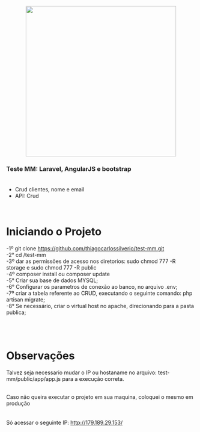 <p align="center"><a href="https://laravel.com" target="_blank"><img src="https://raw.githubusercontent.com/laravel/art/master/logo-lockup/5%20SVG/2%20CMYK/1%20Full%20Color/laravel-logolockup-cmyk-red.svg" width="400"></a></p>


### Teste MM: Laravel, AngularJS e bootstrap <br/><br />

- Crud clientes, nome e email<br />
- API: Crud<br />
<br/>

# Iniciando o Projeto
-1º git clone https://github.com/thiagocarlossilverio/test-mm.git<br/>
-2° cd /test-mm<br/>
-3º dar as permissões de acesso nos diretorios: sudo chmod 777 -R storage e sudo chmod 777 -R public<br/>
-4º composer install ou composer update<br/>
-5° Criar sua base de dados MYSQL;<br/>
-6° Configurar os parametros de conexão ao banco, no arquivo .env;<br/>
-7º criar a tabela referente ao CRUD, executando o seguinte comando: php artisan migrate;<br/>
-8° Se necessário, criar o virtual host no apache, direcionando para a pasta publica;<br/>
<br/><br/><br/>

# Observações
Talvez seja necessario mudar o IP ou hostaname no arquivo: test-mm/public/app/app.js
para a execução correta.
<br/><br/>


Caso não queira executar o projeto em sua maquina, coloquei o mesmo em produção
<br/><br/><br/>
Só acessar o seguinte IP: http://179.189.29.153/
